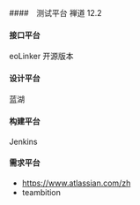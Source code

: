 ####　测试平台
禅道 12.2

#### 接口平台

eoLinker 开源版本

#### 设计平台

蓝湖

#### 构建平台

Jenkins

#### 需求平台

- https://www.atlassian.com/zh
- teambition
